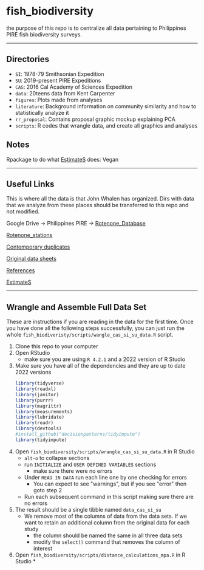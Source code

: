 # fish_biodiversity

the purpose of this repo is to centralize all data pertaining to Philippines PIRE fish biodiversity surveys.

---

## Directories

* `SI`: 1978-79 Smithsonian Expedition
* `SU`: 2019-present PIRE Expeditions
* `CAS`: 2016 Cal Academy of Sciences Expedition
* `data`: 20teens data from Kent Carpenter
* `figures`: Plots made from analyses
* `literature`: Background information on community similarity and how to statistically analyze it
* `rr_proposal`: Contains proposal graphic mockup explaining PCA
* `scripts`: R codes that wrangle data, and create all graphics and analyses

## Notes

Rpackage to do what [EstimateS](https://www.robertkcolwell.org/pages/estimates) does: Vegan

---

## Useful Links

This is where all the data is that John Whalen has organized.  Dirs with data that we analyze from these places should be transferred to this repo and not modified.

Google Drive → Philippines PIRE → [Rotenone_Database](https://drive.google.com/drive/folders/1n1yQ6lLybuoX6wJJQ5qRgplAQ09lOYHq?usp=sharing)

[Rotenone_stations](https://www.google.com/maps/d/edit?mid=1xB7u9XTp1JbzET8mogF0nwA_v32L6aGO&usp=sharing)

[Contemporary duplicates](https://drive.google.com/drive/folders/1XW8LRXK4yhUjJNjUEyFE8794wDhy-6hk?usp=sharing)

[Original data sheets](https://drive.google.com/drive/folders/1Y6GeNfWD62MisoEUMpenO09ZsY03Fqcl?usp=sharing)

[References](https://drive.google.com/drive/folders/1UDOhV8IWjNOvagBF-UQNpalLqe9fr30t?usp=sharing)

[EstimateS](https://www.robertkcolwell.org/pages/estimates)

---

## Wrangle and Assemble Full Data Set

These are instructions if you are reading in the data for the first time.  Once you have done all the following steps successfully, you can just run the whole `fish_biodiveristy/scripts/wangle_cas_si_su_data.R` script.

1. Clone this repo to your computer
2. Open RStudio
    * make sure you are using `R 4.2.1` and a 2022 version of R Studio
3. Make sure you have all of the dependencies and they are up to date 2022 versions
    ```r
    library(tidyverse)
    library(readxl)
    library(janitor)
    library(purrr)
    library(magrittr)
    library(measurements)
    library(lubridate)
    library(readr)
    library(devtools)
    #install_github("decisionpatterns/tidyimpute")
    library(tidyimpute)
    ```
4. Open `fish_biodiversity/scripts/wrangle_cas_si_su_data.R` in R Studio
   * `alt-o` to collapse sections
   * run `INITIALIZE` and `USER DEFINED VARIABLES` sections
      * make sure there were no errors
   * Under `READ IN DATA` run each line one by one checking for errors
      * You can expect to see "warnings", but if you see "error" then goto step 2
   * Run each subsequent command in this script making sure there are no errors
5. The result should be a single tibble named `data_cas_si_su`
   * We remove most of the columns of data from the data sets.  If we want to retain an additional column from the original data for each study
      * the column should be named the same in all three data sets
      * modify the `select()` command that removes the column of interest
6. Open `fish_biodiversity/scripts/distance_calculations_mpa.R` in R Studio
   * 
